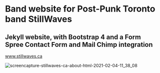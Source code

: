 # Band website for Post-Punk Toronto band StillWaves
## Jekyll website, with Bootstrap 4 and a Form Spree Contact Form and Mail Chimp integration
www.stillwaves.ca

![screencapture-stillwaves-ca-about-html-2021-02-04-11_38_08](https://user-images.githubusercontent.com/9203795/106924866-862f8980-66dd-11eb-9042-683b2be8d106.png)
